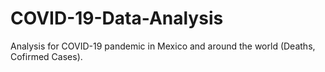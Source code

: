 # COVID-19-Data-Analysis
Analysis for COVID-19 pandemic in Mexico and around the world (Deaths, Cofirmed Cases).
